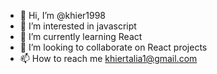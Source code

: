 - 👋 Hi, I’m @khier1998
- 👀 I’m interested in javascript
- 🌱 I’m currently learning React
- 💞️ I’m looking to collaborate on React projects
- 📫 How to reach me khiertalia1@gmail.com

<!---
khier1998/khier1998 is a ✨ special ✨ repository because its `README.md` (this file) appears on your GitHub profile.
You can click the Preview link to take a look at your changes.
--->
